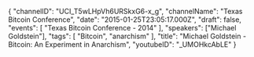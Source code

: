 {
    "channelID": "UCI_T5wLHpVh6URSkxG6-x_g",
    "channelName": "Texas Bitcoin Conference",
    "date": "2015-01-25T23:05:17.000Z",
    "draft": false,
    "events": [
        "Texas Bitcoin Conference - 2014"
    ],
    "speakers": ["Michael Goldstein"],
    "tags": [
        "Bitcoin",
        "anarchism"
    ],
    "title": "Michael Goldstein - Bitcoin:  An Experiment in Anarchism",
    "youtubeID": "_UMOHkcAbLE"
}
